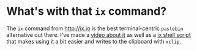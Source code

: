 # What's with that `ix` command?

The `ix` command from <http://ix.io> is the best terminal-centric
`pastebin` alternative out there. I've made a [video about it][vid] as
well as a [ix shell script][ix] that makes using it a bit easier and
writes to the clipboard with `xclip`.

[vid]: <https://www.youtube.com/watch?v=CNSDWX40gsk>
[ix]: <https://github.com/rwxrob/dotfiles/blob/master/scripts/ix>

